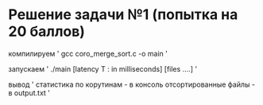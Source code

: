 # Решение задачи №1 (попытка на 20 баллов)


компилируем 
'
	gcc coro_merge_sort.c -o main
'

запускаем 
'
	./main [latency T : in milliseconds] [files ....]
'

вывод
'
	статистика по корутинам - в консоль
	отсортированные файлы - в output.txt
'
